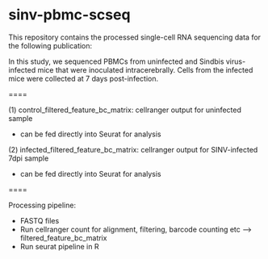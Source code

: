# sinv-pbmc-scseq

This repository contains the processed single-cell RNA sequencing data for the following publication:

In this study, we sequenced PBMCs from uninfected and Sindbis virus-infected mice that were inoculated intracerebrally. Cells from the infected mice were collected at 7 days post-infection.

====

(1) control_filtered_feature_bc_matrix: cellranger output for uninfected sample
* can be fed directly into Seurat for analysis

(2) infected_filtered_feature_bc_matrix: cellranger output for SINV-infected 7dpi sample
* can be fed directly into Seurat for analysis

====

Processing pipeline:
* FASTQ files
* Run cellranger count for alignment, filtering, barcode counting etc --> filtered_feature_bc_matrix
* Run seurat pipeline in R
